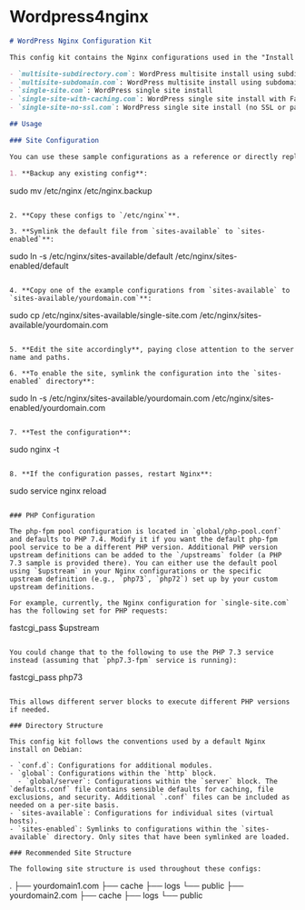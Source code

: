 # Wordpress4nginx

```markdown
# WordPress Nginx Configuration Kit

This config kit contains the Nginx configurations used in the "Install WordPress on Ubuntu 22.04" guide. It incorporates best practices from various sources, including the WordPress Codex and H5BP. The following example sites are included:

- `multisite-subdirectory.com`: WordPress multisite install using subdirectories
- `multisite-subdomain.com`: WordPress multisite install using subdomains
- `single-site.com`: WordPress single site install
- `single-site-with-caching.com`: WordPress single site install with FastCGI caching
- `single-site-no-ssl.com`: WordPress single site install (no SSL or page caching)

## Usage

### Site Configuration

You can use these sample configurations as a reference or directly replace your existing Nginx directory. Follow these steps to replace your existing Nginx configuration:

1. **Backup any existing config**:
   ```
   sudo mv /etc/nginx /etc/nginx.backup
   ```

2. **Copy these configs to `/etc/nginx`**.

3. **Symlink the default file from `sites-available` to `sites-enabled`**:
   ```
   sudo ln -s /etc/nginx/sites-available/default /etc/nginx/sites-enabled/default
   ```

4. **Copy one of the example configurations from `sites-available` to `sites-available/yourdomain.com`**:
   ```
   sudo cp /etc/nginx/sites-available/single-site.com /etc/nginx/sites-available/yourdomain.com
   ```

5. **Edit the site accordingly**, paying close attention to the server name and paths.

6. **To enable the site, symlink the configuration into the `sites-enabled` directory**:
   ```
   sudo ln -s /etc/nginx/sites-available/yourdomain.com /etc/nginx/sites-enabled/yourdomain.com
   ```

7. **Test the configuration**:
   ```
   sudo nginx -t
   ```

8. **If the configuration passes, restart Nginx**:
   ```
   sudo service nginx reload
   ```

### PHP Configuration

The php-fpm pool configuration is located in `global/php-pool.conf` and defaults to PHP 7.4. Modify it if you want the default php-fpm pool service to be a different PHP version. Additional PHP version upstream definitions can be added to the `/upstreams` folder (a PHP 7.3 sample is provided there). You can either use the default pool using `$upstream` in your Nginx configurations or the specific upstream definition (e.g., `php73`, `php72`) set up by your custom upstream definitions.

For example, currently, the Nginx configuration for `single-site.com` has the following set for PHP requests:

```
fastcgi_pass    $upstream
```

You could change that to the following to use the PHP 7.3 service instead (assuming that `php7.3-fpm` service is running):

```
fastcgi_pass    php73
```

This allows different server blocks to execute different PHP versions if needed.

### Directory Structure

This config kit follows the conventions used by a default Nginx install on Debian:

- `conf.d`: Configurations for additional modules.
- `global`: Configurations within the `http` block.
  - `global/server`: Configurations within the `server` block. The `defaults.conf` file contains sensible defaults for caching, file exclusions, and security. Additional `.conf` files can be included as needed on a per-site basis.
- `sites-available`: Configurations for individual sites (virtual hosts).
- `sites-enabled`: Symlinks to configurations within the `sites-available` directory. Only sites that have been symlinked are loaded.

### Recommended Site Structure

The following site structure is used throughout these configs:

```
.
├── yourdomain1.com
    ├── cache
    ├── logs
    └── public
├── yourdomain2.com
    ├── cache
    ├── logs
    └── public
```

